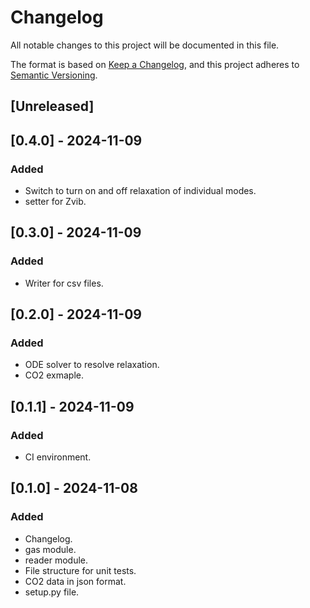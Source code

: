 # Changelog

All notable changes to this project will be documented in this file.

The format is based on [Keep a Changelog](https://keepachangelog.com/en/1.1.0/),
and this project adheres to [Semantic Versioning](https://semver.org/spec/v2.0.0.html).

## [Unreleased]

## [0.4.0] - 2024-11-09

### Added

- Switch to turn on and off relaxation of individual modes.
- setter for Zvib.

## [0.3.0] - 2024-11-09

### Added

- Writer for csv files.

## [0.2.0] - 2024-11-09

### Added

- ODE solver to resolve relaxation.
- CO2 exmaple.

## [0.1.1] - 2024-11-09

### Added

- CI environment.

## [0.1.0] - 2024-11-08

### Added

- Changelog.
- gas module.
- reader module.
- File structure for unit tests.
- CO2 data in json format.
- setup.py file.